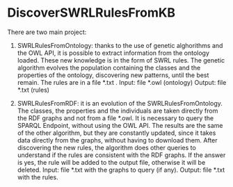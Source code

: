 # DiscoverSWRLRulesFromKB
There are two main project:
1) SWRLRulesFromOntology: thanks to the use of genetic alghorithms and the OWL API, it is possible to extract information from the ontology loaded.
   These new knowledge is in the form of SWRL rules. 
   The genetic algorithm evolves the population containing the classes and the properties of the ontology, discovering new patterns, until the best remain.
   The rules are in a file *.txt .
   Input: file *.owl (ontology)
   Output: file *.txt (rules)
   
2) SWRLRulesFromRDF: it is an evolution of the SWRLRulesFromOntology. 
   The classes, the properties and the individuals are taken directly from the RDF graphs and not from a file *.owl.
   It is necessary to query the SPARQL Endpoint, without using the OWL API. 
   The results are the same of the other algorithm, but they are constantly updated, since it takes data directly from the graphs, without having to download them.
   After discovering the new rules, the algorithm does other queries to understand if the rules are consistent with the RDF graphs.
   If the answer is yes, the rule will be added to the output file, otherwise it will be deleted.
   Input: file *.txt with the graphs to query (if any).
   Output: file *.txt with the rules.
